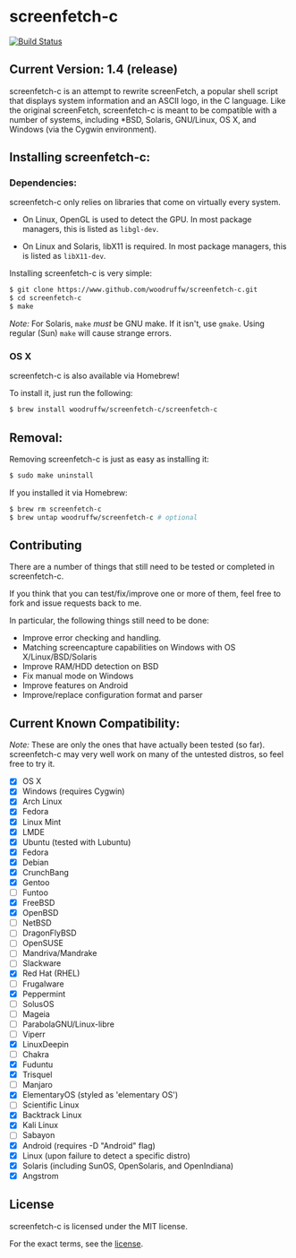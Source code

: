 screenfetch-c
=============

[![Build Status](https://drone.io/github.com/woodruffw/screenfetch-c/status.png)](https://drone.io/github.com/woodruffw/screenfetch-c/latest)

## Current Version: 1.4 (release)

screenfetch-c is an attempt to rewrite screenFetch, a popular shell
script that displays system information and an ASCII logo, in the C
language.
Like the original screenFetch, screenfetch-c is meant to be compatible with a number of systems, including *BSD, Solaris, GNU/Linux, OS X, and Windows (via the Cygwin environment).

## Installing screenfetch-c:

### Dependencies:
screenfetch-c only relies on libraries that come on virtually every system.

* On Linux, OpenGL is used to detect the GPU. In most package managers, this is listed as `libgl-dev`.

* On Linux and Solaris, libX11 is required. In most package managers, this is listed as `libX11-dev`.

Installing screenfetch-c is very simple:

```bash
$ git clone https://www.github.com/woodruffw/screenfetch-c.git
$ cd screenfetch-c
$ make
```

_Note:_ For Solaris, `make` *must* be GNU make. If it isn't, use `gmake`. Using regular (Sun) `make` will cause strange errors.

### OS X

screenfetch-c is also available via Homebrew!

To install it, just run the following:

```bash
$ brew install woodruffw/screenfetch-c/screenfetch-c
```

## Removal:
Removing screenfetch-c is just as easy as installing it:

```bash
$ sudo make uninstall
```

If you installed it via Homebrew:

```bash
$ brew rm screenfetch-c
$ brew untap woodruffw/screenfetch-c # optional
```

## Contributing

There are a number of things that still need to be tested or completed in screenfetch-c.

If you think that you can test/fix/improve one or more of them, feel free to fork and issue requests back to me.

In particular, the following things still need to be done:

- Improve error checking and handling.
- Matching screencapture capabilities on Windows with OS X/Linux/BSD/Solaris
- Improve RAM/HDD detection on BSD
- Fix manual mode on Windows
- Improve features on Android
- Improve/replace configuration format and parser

## Current Known Compatibility:

_Note:_ These are only the ones that have actually been tested (so far). screenfetch-c may very well work on many of the untested distros, so feel free to try it.

- [x] OS X
- [x] Windows (requires Cygwin)
- [x] Arch Linux
- [x] Fedora
- [x] Linux Mint
- [x] LMDE
- [x] Ubuntu (tested with Lubuntu)
- [x] Fedora
- [x] Debian
- [x] CrunchBang
- [x] Gentoo
- [ ] Funtoo
- [x] FreeBSD
- [x] OpenBSD
- [ ] NetBSD
- [ ] DragonFlyBSD
- [ ] OpenSUSE
- [ ] Mandriva/Mandrake
- [ ] Slackware
- [x] Red Hat (RHEL)
- [ ] Frugalware
- [x] Peppermint
- [ ] SolusOS
- [ ] Mageia
- [ ] ParabolaGNU/Linux-libre
- [ ] Viperr
- [x] LinuxDeepin
- [ ] Chakra
- [x] Fuduntu
- [x] Trisquel
- [ ] Manjaro
- [x] ElementaryOS (styled as 'elementary OS')
- [ ] Scientific Linux
- [x] Backtrack Linux
- [x] Kali Linux
- [ ] Sabayon
- [x] Android (requires -D "Android" flag)
- [x] Linux (upon failure to detect a specific distro)
- [x] Solaris (including SunOS, OpenSolaris, and OpenIndiana)
- [x] Angstrom

## License
screenfetch-c is licensed under the MIT license.

For the exact terms, see the [license](./LICENSE).
